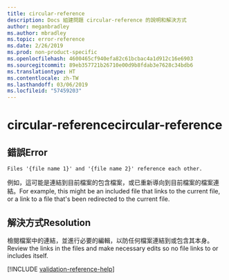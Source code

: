 ```yaml
---
title: circular-reference
description: Docs 組建問題 circular-reference 的說明和解決方式
author: meganbradley
ms.author: mbradley
ms.topic: error-reference
ms.date: 2/26/2019
ms.prod: non-product-specific
ms.openlocfilehash: 4600465cf940efa82c61bcbac4a1d912c16e6903
ms.sourcegitcommit: 89eb357721b26710e00d9b8fdab3e7628c34bdb6
ms.translationtype: HT
ms.contentlocale: zh-TW
ms.lasthandoff: 03/06/2019
ms.locfileid: "57459203"
---
```

# <a name="circular-reference"></a><span data-ttu-id="0052e-103">circular-reference</span><span class="sxs-lookup"><span data-stu-id="0052e-103">circular-reference</span></span>

## <a name="error"></a><span data-ttu-id="0052e-104">錯誤</span><span class="sxs-lookup"><span data-stu-id="0052e-104">Error</span></span>

`Files '{file name 1}' and '{file name 2}' reference each other.`

<span data-ttu-id="0052e-105">例如，這可能是連結到目前檔案的包含檔案，或已重新導向到目前檔案的檔案連結。</span><span class="sxs-lookup"><span data-stu-id="0052e-105">For example, this might be an included file that links to the current file, or a link to a file that's been redirected to the current file.</span></span>

## <a name="resolution"></a><span data-ttu-id="0052e-106">解決方式</span><span class="sxs-lookup"><span data-stu-id="0052e-106">Resolution</span></span>

<span data-ttu-id="0052e-107">檢閱檔案中的連結，並進行必要的編輯，以防任何檔案連結到或包含其本身。</span><span class="sxs-lookup"><span data-stu-id="0052e-107">Review the links in the files and make necessary edits so no file links to or includes itself.</span></span>

<!--make sure to add this file to your includes folder and verify the path-->
[!INCLUDE [validation-reference-help](includes/validation-reference-help.md)]
